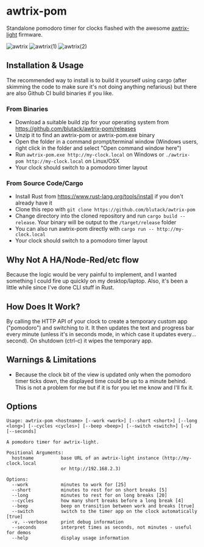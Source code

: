 # awtrix-pom
Standalone pomodoro timer for clocks flashed with the awesome [awtrix-light](https://github.com/Blueforcer/awtrix-light) firmware.

![awtrix](https://github.com/blutack/awtrix-pom/assets/348305/bd46a804-1b19-4e33-9174-57c38ae9f5a4)
![awtrix(1)](https://github.com/blutack/awtrix-pom/assets/348305/b8a3f63c-9f22-4c05-bbb8-a36470a9ec56)
![awtrix(2)](https://github.com/blutack/awtrix-pom/assets/348305/f9764e21-51dd-4096-9699-126ce7003b9c)

## Installation & Usage
The recommended way to install is to build it yourself using cargo (after skimming the code to make sure it's not doing anything nefarious) but there are also Github CI build binaries if you like.

### From Binaries
- Download a suitable build zip for your operating system from https://github.com/blutack/awtrix-pom/releases
- Unzip it to find an awtrix-pom or awtrix-pom.exe binary
- Open the folder in a command prompt/terminal window (Windows users, right click in the folder and select "Open command window here")
- Run `awtrix-pom.exe http://my-clock.local` on Windows or `./awtrix-pom http://my-clock.local` on Linux/OSX
- Your clock should switch to a pomodoro timer layout

### From Source Code/Cargo
- Install Rust from https://www.rust-lang.org/tools/install if you don't already have it
- Clone this repo with `git clone https://github.com/blutack/awtrix-pom`
- Change directory into the cloned repository and run `cargo build --release`. Your binary will be output to the `/target/release` folder
- You can also run awtrix-pom directly with `cargo run -- http://my-clock.local`
- Your clock should switch to a pomodoro timer layout

## Why Not A HA/Node-Red/etc flow
Because the logic would be very painful to implement, and I wanted something I could fire up quickly on my desktop/laptop. Also, it's been a little while since I've done CLI stuff in Rust.

## How Does It Work?
By calling the HTTP API of your clock to create a temporary custom app ("pomodoro") and switching to it.
It then updates the text and progress bar every minute (unless it's in seconds mode, in which case it updates every... second). On shutdown (ctrl-c) it wipes the temporary app.

## Warnings & Limitations
- Because the clock bit of the view is updated only when the pomodoro timer ticks down, the displayed time could be up to a minute behind. This is not a problem for me but if it is for you let me know and I'll fix it.

## Options
```
Usage: awtrix-pom <hostname> [--work <work>] [--short <short>] [--long <long>] [--cycles <cycles>] [--beep <beep>] [--switch <switch>] [-v] [--seconds]

A pomodoro timer for awtrix-light.

Positional Arguments:
  hostname          base URL of an awtrix-light instance (http://my-clock.local
                    or http://192.168.2.3)

Options:
  --work            minutes to work for [25]
  --short           minutes to rest for on short breaks [5]
  --long            minutes to rest for on long breaks [20]
  --cycles          how many short breaks before a long break [4]
  --beep            beep on transition between work and breaks [true]
  --switch          switch to the timer app on the clock automatically [true]
  -v, --verbose     print debug information
  --seconds         interpret times as seconds, not minutes - useful for demos
  --help            display usage information

```
